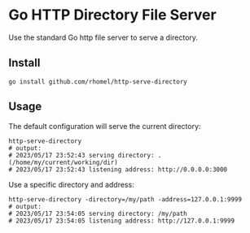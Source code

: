 
# Go HTTP Directory File Server

Use the standard Go http file server to serve a directory.

## Install

```
go install github.com/rhomel/http-serve-directory
```

## Usage

The default configuration will serve the current directory:
```
http-serve-directory
# output:
# 2023/05/17 23:52:43 serving directory: . (/home/my/current/working/dir)
# 2023/05/17 23:52:43 listening address: http://0.0.0.0:3000
```

Use a specific directory and address:
```
http-serve-directory -directory=/my/path -address=127.0.0.1:9999
# output:
# 2023/05/17 23:54:05 serving directory: /my/path
# 2023/05/17 23:54:05 listening address: http://127.0.0.1:9999
```

